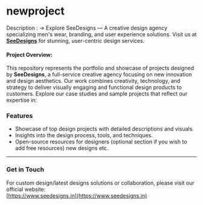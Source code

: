 # newproject

Description :
-> Explore SeeDesigns — A creative design agency specializing men's wear, branding, and user experience solutions. Visit us at **[SeeDesigns](https://www.seedesigns.in/collections/kurta-designs-latest-design-for-men)** for stunning, user-centric design services.

#### Project Overview:
This repository represents the portfolio and showcase of projects designed by **SeeDesigns**, a full-service creative agency focusing on new innovation and design aesthetics. Our work combines creativity, technology, and strategy to deliver visually engaging and functional design products to customers. Explore our case studies and sample projects that reflect our expertise in:

### Features
- Showcase of top design projects with detailed descriptions and visuals.  
- Insights into the design process, tools, and techniques.  
- Open-source resources for designers (optional section if you wish to add free resources) new designs etc.

---

### Get in Touch
For custom design/latest designs solutions or collaboration, please visit our official website:  
[https://www.seedesigns.in](https://www.seedesigns.in)  

